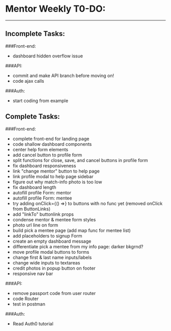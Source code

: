 # Mentor Weekly T0-DO:
----------------------

## Incomplete Tasks:

###Front-end:
- dashboard hidden overflow issue

###API:
- commit and make API branch before moving on!
- code ajax calls

###Auth:
- start coding from example

## Complete Tasks:

###Front-end:
- complete front-end for landing page
- code shallow dashboard components
- center help form elements
- add cancel button to profile form
- split functions for close, save, and cancel buttons in profile form
- fix dashboard responsiveness
- link "change mentor" button to help page
- link profile modal to help page sidebar
- figure out why match-info photo is too low
- fix dashboard length
- autofill profile Form: mentor
- autofill profile Form: mentee
- try adding onClick={() =>} to buttons with no func yet
  (removed onClick from ButtonLinks)
- add "linkTo" buttonlink props
- condense mentor & mentee form styles
- photo url line on form
- build pick a mentee page (add map func for mentee list)
- add placeholders to signup Form
- create an empty dashboard message
- differentiate pick a mentee from my info page: darker bkgrnd?
- move profile modal buttons to forms
- change first & last name inputs/labels
- change wide inputs to textareas
- credit photos in popup button on footer
- responsive nav bar

###API:
- remove passport code from user router
- code Router
- test in postman

###Auth:
- Read Auth0 tutorial
